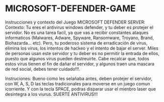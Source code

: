 # MICROSOFT-DEFENDER-GAME


Instrucciones y contexto del Juego MICROSOFT DEFENDER SERVER:
Contexto: Tu eres el antivirus windows defender, y tu deber es protejer el servidor.
No es una tarea facil, ya que vas a recibir constantes ataques informaticos (Malwares, Adware, Spyware, Ransomware, Troyano, Brand, Biohazarda... etc).
Pero, tu poderoso sistema de erradicación de virus, elimina los virus, los intentos de hackeo y el intento de bajar el server.
Miles de personas usan este servidor y tu deber es no permitir la entrada de ellos, puesto que algunos virus pueden destreuirte. Cabe recalcar que,
todos estos virus tienen el fin de dañar el servidor, y algunos traen una mascara de red social, debes tener cuidado!!!.

Instruciones: Bueno como les selañaba antes, deben protejer el servidor, con W, A, S, D las teclas tradicionales para moverse en un juego comun icorriente.
Y con la tecla SPACE, podras disparar usar el mienbro laser que desintegra a los viurus. SUERTE ANTIVIRUS!!!
